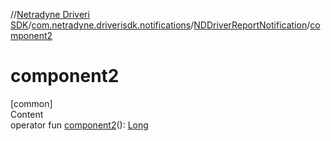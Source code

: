 //[Netradyne Driveri SDK](../../index.md)/[com.netradyne.driverisdk.notifications](../index.md)/[NDDriverReportNotification](index.md)/[component2](component2.md)



# component2  
[common]  
Content  
operator fun [component2](component2.md)(): [Long](https://kotlinlang.org/api/latest/jvm/stdlib/kotlin/-long/index.html)  



